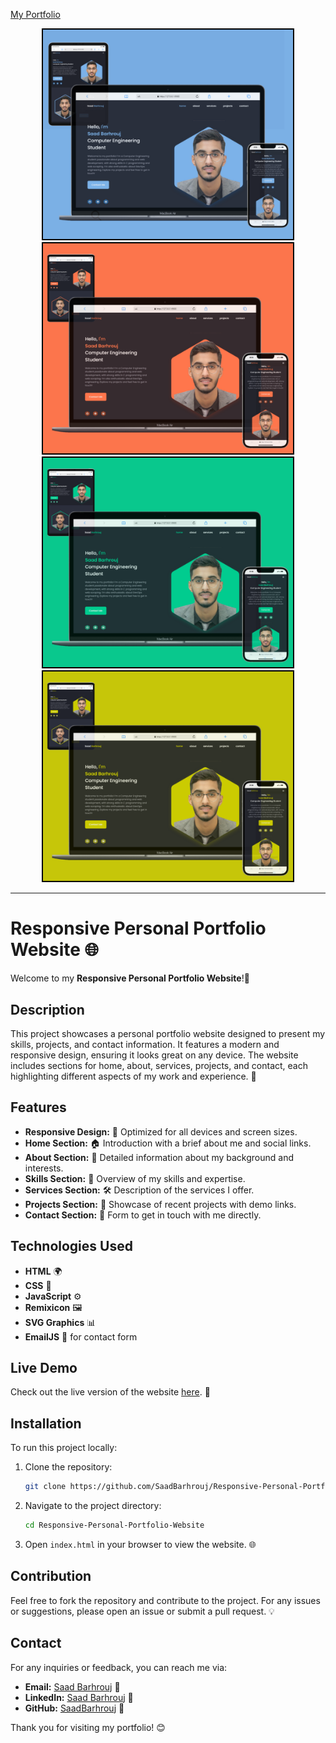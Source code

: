  <p> <a href="https://portfolio-saad-barhrouj.netlify.app/" target="_blank">My Portfolio</a></p> 
<div style="text-align: center;">
    <img src="preview/1.preview.png" alt="Portfolio Preview" width="400" style="border: 2px solid #000; display: inline-block;">
    <img src="preview/2.preview.png" alt="Portfolio Preview" width="400" style="border: 2px solid #000; display: inline-block;">
    <img src="preview/3.preview.png" alt="Portfolio Preview" width="400" style="border: 2px solid #000; display: inline-block;">
    <img src="preview/4.preview.png" alt="Portfolio Preview" width="400" style="border: 2px solid #000; display: inline-block;">
</div>



<hr>

 # Responsive Personal Portfolio Website 🌐

Welcome to my **Responsive Personal Portfolio Website**!🎨



## Description

This project showcases a personal portfolio website designed to present my skills, projects, and contact information. It features a modern and responsive design, ensuring it looks great on any device. The website includes sections for home, about, services, projects, and contact, each highlighting different aspects of my work and experience. 🚀


## Features

- **Responsive Design:** 📱 Optimized for all devices and screen sizes.
- **Home Section:** 🏠 Introduction with a brief about me and social links.
- **About Section:** 📖 Detailed information about my background and interests.
- **Skills Section:** 💪 Overview of my skills and expertise.
- **Services Section:** 🛠️ Description of the services I offer.
- **Projects Section:** 📂 Showcase of recent projects with demo links.
- **Contact Section:** 📩 Form to get in touch with me directly.

## Technologies Used

- **HTML** 🌍
- **CSS** 🎨
- **JavaScript** ⚙️
- **Remixicon** 🖼️
- **SVG Graphics** 📊
- **EmailJS** 📧 for contact form

## Live Demo

Check out the live version of the website [here](https://portfolio-saad-barhrouj.netlify.app/). 🌟

## Installation

To run this project locally:

1. Clone the repository:
    ```bash
    git clone https://github.com/SaadBarhrouj/Responsive-Personal-Portfolio-Website.git
    ```
2. Navigate to the project directory:
    ```bash
    cd Responsive-Personal-Portfolio-Website
    ```
3. Open `index.html` in your browser to view the website. 🌐

## Contribution

Feel free to fork the repository and contribute to the project. For any issues or suggestions, please open an issue or submit a pull request. 💡

## Contact

For any inquiries or feedback, you can reach me via:

- **Email:** [Saad Barhrouj](saad.barhrouj@etu.uae.ac.ma) 📧
- **LinkedIn:** [Saad Barhrouj](https://www.linkedin.com/in/saad-barhrouj-b37270295/) 💼
- **GitHub:** [SaadBarhrouj](https://github.com/SaadBarhrouj) 🐙

Thank you for visiting my portfolio! 😊
